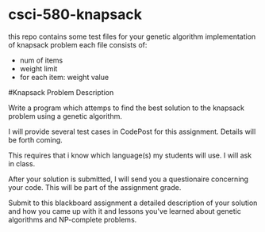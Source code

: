 # csci-580-knapsack

this repo contains some test files for your genetic algorithm implementation of knapsack problem
each file consists of:

- num of items
- weight limit
- for each item: weight value

#Knapsack Problem Description

Write a program which attemps to find the best solution to the knapsack problem using a genetic algorithm.

I will provide several test cases in CodePost for this assignment. Details will be forth coming. 

This requires that i know which language(s) my students will use. I will ask in class. 

After your solution is submitted, I will send you a questionaire concerning your code. This will be part of the assignment grade. 

Submit to this blackboard assignment a detailed description of your solution and how you came up with it and lessons you've learned about genetic algorithms and NP-complete problems. 
